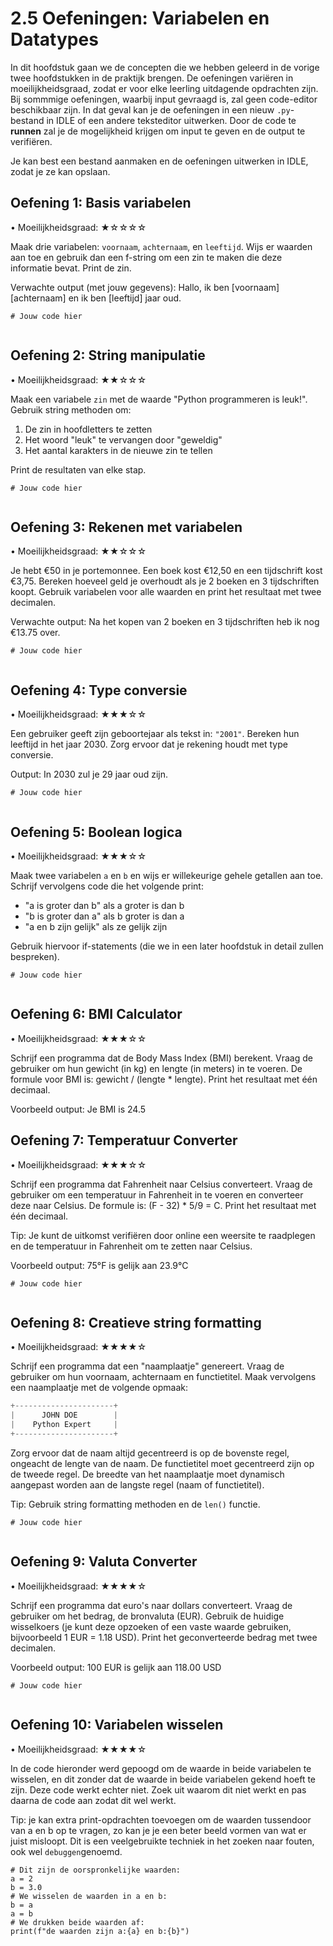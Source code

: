 # 2.5 Oefeningen: Variabelen en Datatypes

In dit hoofdstuk gaan we de concepten die we hebben geleerd in de vorige twee hoofdstukken in de praktijk brengen. De oefeningen variëren in moeilijkheidsgraad, zodat er voor elke leerling uitdagende opdrachten zijn. Bij sommmige oefeningen, waarbij input gevraagd is, zal geen code-editor beschikbaar zijn. In dat geval kan je de oefeningen in een nieuw `.py`-bestand in IDLE of een andere teksteditor uitwerken. Door de code te **runnen** zal je de mogelijkheid krijgen om input te geven en de output te verifiëren.

Je kan best een bestand aanmaken en de oefeningen uitwerken in IDLE, zodat je ze kan opslaan.

## Oefening 1: Basis variabelen
• Moeilijkheidsgraad: ★☆☆☆☆

Maak drie variabelen: `voornaam`, `achternaam`, en `leeftijd`. Wijs er waarden aan toe en gebruik dan een f-string om een zin te maken die deze informatie bevat. Print de zin.

Verwachte output (met jouw gegevens):
Hallo, ik ben [voornaam] [achternaam] en ik ben [leeftijd] jaar oud.

<pre><code># Jouw code hier

</code></pre>

<codapi-snippet sandbox="python" editor="basic"></codapi-snippet>

## Oefening 2: String manipulatie
• Moeilijkheidsgraad: ★★☆☆☆

Maak een variabele `zin` met de waarde "Python programmeren is leuk!". Gebruik string methoden om:
1. De zin in hoofdletters te zetten
2. Het woord "leuk" te vervangen door "geweldig"
3. Het aantal karakters in de nieuwe zin te tellen

Print de resultaten van elke stap.

<pre><code># Jouw code hier

</code></pre>

<codapi-snippet sandbox="python" editor="basic"></codapi-snippet>
---
## Oefening 3: Rekenen met variabelen
• Moeilijkheidsgraad: ★★☆☆☆

Je hebt €50 in je portemonnee. Een boek kost €12,50 en een tijdschrift kost €3,75. Bereken hoeveel geld je overhoudt als je 2 boeken en 3 tijdschriften koopt. Gebruik variabelen voor alle waarden en print het resultaat met twee decimalen.

Verwachte output: Na het kopen van 2 boeken en 3 tijdschriften heb ik nog €13.75 over.

<pre><code># Jouw code hier

</code></pre>

<codapi-snippet sandbox="python" editor="basic"></codapi-snippet>

## Oefening 4: Type conversie
• Moeilijkheidsgraad: ★★★☆☆

Een gebruiker geeft zijn geboortejaar als tekst in: ```"2001"```. Bereken hun leeftijd in het jaar 2030. Zorg ervoor dat je rekening houdt met type conversie.

Output: In 2030 zul je 29 jaar oud zijn.

<pre><code># Jouw code hier

</code></pre>

<codapi-snippet sandbox="python" editor="basic"></codapi-snippet>

## Oefening 5: Boolean logica
• Moeilijkheidsgraad: ★★★☆☆

Maak twee variabelen `a` en `b` en wijs er willekeurige gehele getallen aan toe. Schrijf vervolgens code die het volgende print:
- "a is groter dan b" als a groter is dan b
- "b is groter dan a" als b groter is dan a
- "a en b zijn gelijk" als ze gelijk zijn

Gebruik hiervoor if-statements (die we in een later hoofdstuk in detail zullen bespreken).

<pre><code># Jouw code hier

</code></pre>

<codapi-snippet sandbox="python" editor="basic"></codapi-snippet>

## Oefening 6: BMI Calculator
• Moeilijkheidsgraad: ★★★☆☆

Schrijf een programma dat de Body Mass Index (BMI) berekent. Vraag de gebruiker om hun gewicht (in kg) en lengte (in meters) in te voeren. De formule voor BMI is: gewicht / (lengte * lengte). Print het resultaat met één decimaal.

Voorbeeld output: Je BMI is 24.5

## Oefening 7: Temperatuur Converter
• Moeilijkheidsgraad: ★★★☆☆

Schrijf een programma dat Fahrenheit naar Celsius converteert. Vraag de gebruiker om een temperatuur in Fahrenheit in te voeren en converteer deze naar Celsius. De formule is: (F - 32) * 5/9 = C. Print het resultaat met één decimaal.

Tip: Je kunt de uitkomst verifiëren door online een weersite te raadplegen en de temperatuur in Fahrenheit om te zetten naar Celsius.

Voorbeeld output: 75°F is gelijk aan 23.9°C

<pre><code># Jouw code hier

</code></pre>

<codapi-snippet sandbox="python" editor="basic"></codapi-snippet>



## Oefening 8: Creatieve string formatting
• Moeilijkheidsgraad: ★★★★☆

Schrijf een programma dat een "naamplaatje" genereert. Vraag de gebruiker om hun voornaam, achternaam en functietitel. Maak vervolgens een naamplaatje met de volgende opmaak:

```python
+----------------------+
|      JOHN DOE        |
|    Python Expert     |
+----------------------+
```

Zorg ervoor dat de naam altijd gecentreerd is op de bovenste regel, ongeacht de lengte van de naam. De functietitel moet gecentreerd zijn op de tweede regel. De breedte van het naamplaatje moet dynamisch aangepast worden aan de langste regel (naam of functietitel).

Tip: Gebruik string formatting methoden en de `len()` functie.

<pre><code># Jouw code hier

</code></pre>

<codapi-snippet sandbox="python" editor="basic"></codapi-snippet>



## Oefening 9: Valuta Converter
• Moeilijkheidsgraad: ★★★★☆

Schrijf een programma dat euro's naar dollars converteert. Vraag de gebruiker om het bedrag, de bronvaluta (EUR). Gebruik de huidige wisselkoers (je kunt deze opzoeken of een vaste waarde gebruiken, bijvoorbeeld 1 EUR = 1.18 USD). Print het geconverteerde bedrag met twee decimalen.

Voorbeeld output: 100 EUR is gelijk aan 118.00 USD

<pre><code># Jouw code hier

</code></pre>

<codapi-snippet sandbox="python" editor="basic"></codapi-snippet>



## Oefening 10: Variabelen wisselen
• Moeilijkheidsgraad: ★★★★☆

In de code hieronder werd gepoogd om de waarde in beide variabelen te wisselen, en dit zonder dat de waarde in beide variabelen gekend hoeft te zijn. Deze code werkt echter niet. Zoek uit waarom dit niet werkt en pas daarna de code aan zodat dit wel werkt.

Tip: je kan extra print-opdrachten toevoegen om de waarden tussendoor van a en b op te vragen, zo kan je je een beter beeld vormen van wat er juist misloopt. Dit is een veelgebruikte techniek in het zoeken naar fouten, ook wel `debuggen`genoemd.

<pre><code># Dit zijn de oorspronkelijke waarden:
a = 2
b = 3.0
# We wisselen de waarden in a en b:
b = a
a = b
# We drukken beide waarden af:
print(f"de waarden zijn a:{a} en b:{b}")
</code></pre>

<codapi-snippet sandbox="python" editor="basic"></codapi-snippet>

